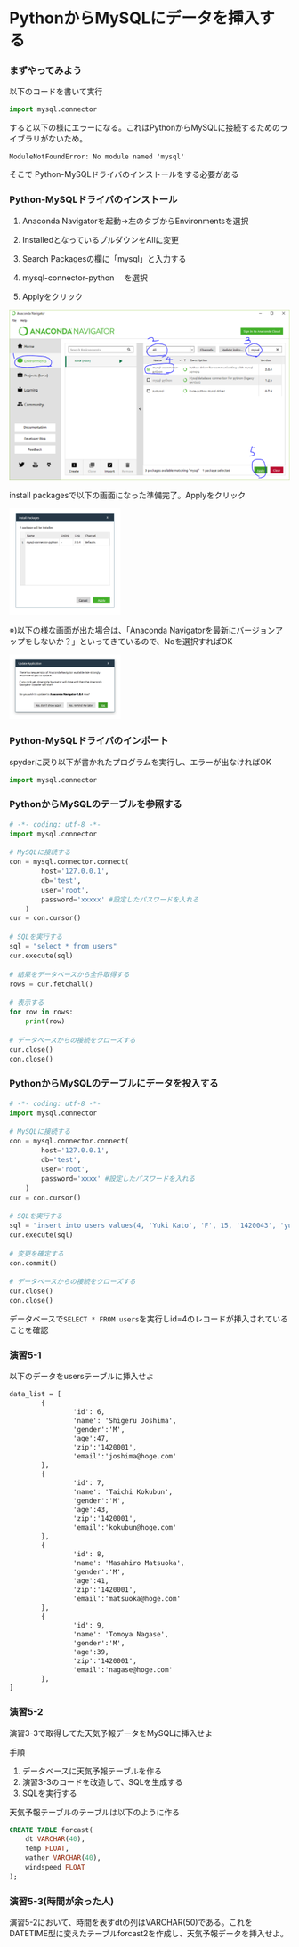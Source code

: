 
# PythonからMySQLにデータを挿入する

### まずやってみよう

以下のコードを書いて実行

```python
import mysql.connector
```

すると以下の様にエラーになる。これはPythonからMySQLに接続するためのライブラリがないため。

```
ModuleNotFoundError: No module named 'mysql'
```

そこで Python-MySQLドライバのインストールをする必要がある

### Python-MySQLドライバのインストール

1. Anaconda Navigatorを起動→左のタブからEnvironmentsを選択

2. InstalledとなっているプルダウンをAllに変更

3. Search Packagesの欄に「mysql」と入力する

4. mysql-connector-python 　を選択

5. Applyをクリック

![5-1.png](images/5-1.png)

install packagesで以下の画面になった準備完了。Applyをクリック

<img src="images/5-2.png" width="200">

※)以下の様な画面が出た場合は、「Anaconda Navigatorを最新にバージョンアップをしないか？」といってきているので、Noを選択すればOK

<img src="images/5-3.png" width="200">

### Python-MySQLドライバのインポート

spyderに戻り以下が書かれたプログラムを実行し、エラーが出なければOK

```python
import mysql.connector
```

### PythonからMySQLのテーブルを参照する

```python
# -*- coding: utf-8 -*-
import mysql.connector

# MySQLに接続する
con = mysql.connector.connect(
        host='127.0.0.1',
        db='test',
        user='root',
        password='xxxxx' #設定したパスワードを入れる
    )
cur = con.cursor()

# SQLを実行する
sql = "select * from users"
cur.execute(sql)

# 結果をデータベースから全件取得する
rows = cur.fetchall()

# 表示する
for row in rows:
    print(row)

# データベースからの接続をクローズする
cur.close()
con.close()
```

### PythonからMySQLのテーブルにデータを投入する


```python
# -*- coding: utf-8 -*-
import mysql.connector

# MySQLに接続する
con = mysql.connector.connect(
        host='127.0.0.1',
        db='test',
        user='root',
        password='xxxx' #設定したパスワードを入れる
    )
cur = con.cursor()

# SQLを実行する
sql = "insert into users values(4, 'Yuki Kato', 'F', 15, '1420043', 'yuki@hoge.com')"
cur.execute(sql)

# 変更を確定する
con.commit()

# データベースからの接続をクローズする
cur.close()
con.close()
```

データベースで`SELECT * FROM users`を実行しid=4のレコードが挿入されていることを確認

### 演習5-1

以下のデータをusersテーブルに挿入せよ

```
data_list = [
        {
                'id': 6,
                'name': 'Shigeru Joshima',
                'gender':'M',
                'age':47,
                'zip':'1420001',
                'email':'joshima@hoge.com'
        },
        {
                'id': 7,
                'name': 'Taichi Kokubun',
                'gender':'M',
                'age':43,
                'zip':'1420001',
                'email':'kokubun@hoge.com'
        },
        {
                'id': 8,
                'name': 'Masahiro Matsuoka',
                'gender':'M',
                'age':41,
                'zip':'1420001',
                'email':'matsuoka@hoge.com'
        },
        {
                'id': 9,
                'name': 'Tomoya Nagase',
                'gender':'M',
                'age':39,
                'zip':'1420001',
                'email':'nagase@hoge.com'
        },
]
```



### 演習5-2

演習3-3で取得してた天気予報データをMySQLに挿入せよ

手順
1. データベースに天気予報テーブルを作る
2. 演習3-3のコードを改造して、SQLを生成する
3. SQLを実行する

天気予報テーブルのテーブルは以下のように作る

```sql
CREATE TABLE forcast(
    dt VARCHAR(40),
    temp FLOAT,
    wather VARCHAR(40),
    windspeed FLOAT
);
```

### 演習5-3(時間が余った人)

演習5-2において、時間を表すdtの列はVARCHAR(50)である。これをDATETIME型に変えたテーブルforcast2を作成し、天気予報データを挿入せよ。
